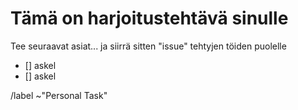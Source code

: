 # Tämä on harjoitustehtävä sinulle


Tee seuraavat asiat... ja siirrä sitten "issue" tehtyjen töiden puolelle


- [] askel
- [] askel


/label ~"Personal Task"
